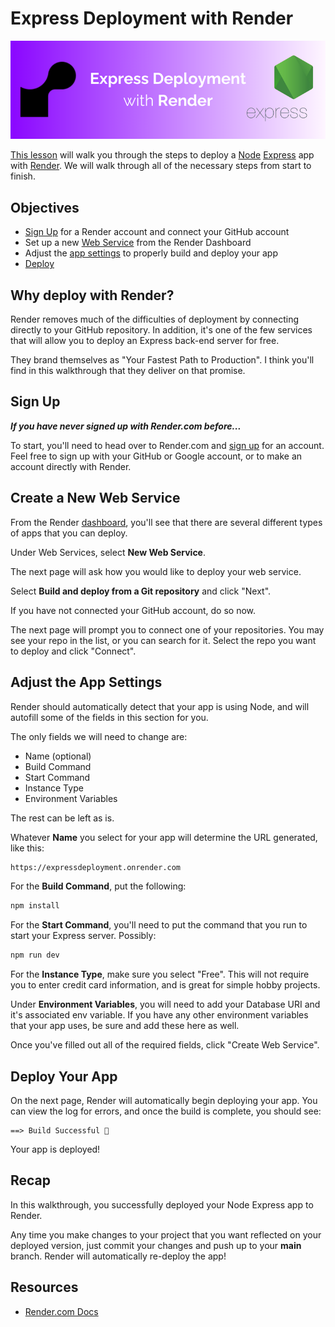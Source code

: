 # Express Deployment with Render

![deploy](./images/readme-banner.png)

[This lesson]() will walk you through the steps to deploy a [Node](https://nodejs.org/) [Express](https://expressjs.com/) app with [Render](https://render.com). We will walk through all of the necessary steps from start to finish.

## Objectives

- [Sign Up](#sign-up) for a Render account and connect your GitHub account
- Set up a new [Web Service](#create-a-new-web-service) from the Render Dashboard
- Adjust the [app settings](#adjust-the-app-settings) to properly build and deploy your app
- [Deploy](#deploy-your-app)

## Why deploy with Render?

Render removes much of the difficulties of deployment by connecting directly to your GitHub repository. In addition, it's one of the few services that will allow you to deploy an Express back-end server for free.
        
They brand themselves as "Your Fastest Path to Production". I think you'll find in this walkthrough that they deliver on that promise.

## Sign Up

***If you have never signed up with Render.com before...***

To start, you'll need to head over to Render.com and [sign up](https://dashboard.render.com/register) for an account. Feel free to sign up with your GitHub or Google account, or to make an account directly with Render.

## Create a New Web Service

From the Render [dashboard](https://dashboard.render.com/), you'll see that there are several different types of apps that you can deploy.

Under Web Services, select **New Web Service**.

The next page will ask how you would like to deploy your web service. 

Select **Build and deploy from a Git repository** and click "Next".

If you have not connected your GitHub account, do so now.

The next page will prompt you to connect one of your repositories. You may see your repo in the list, or you can search for it. Select the repo you want to deploy and click "Connect".

## Adjust the App Settings

Render should automatically detect that your app is using Node, and will autofill some of the fields in this section for you.

The only fields we will need to change are:
- Name (optional)
- Build Command
- Start Command
- Instance Type
- Environment Variables

The rest can be left as is.

Whatever **Name** you select for your app will determine the URL generated, like this:

```sh
https://expressdeployment.onrender.com
```

For the **Build Command**, put the following:

```sh
npm install
```

For the **Start Command**, you'll need to put the command that you run to start your Express server. Possibly:

```sh
npm run dev
```

For the **Instance Type**, make sure you select "Free". This will not require you to enter credit card information, and is great for simple hobby projects.

Under **Environment Variables**, you will need to add your Database URI and it's associated env variable. If you have any other environment variables that your app uses, be sure and add these here as well.

Once you've filled out all of the required fields, click "Create Web Service".

## Deploy Your App

On the next page, Render will automatically begin deploying your app. You can view the log for errors, and once the build is complete, you should see:

```
==> Build Successful 🎉
```

Your app is deployed!

## Recap

In this walkthrough, you successfully deployed your Node Express app to Render.

Any time you make changes to your project that you want reflected on your deployed version, just commit your changes and push up to your **main** branch. Render will automatically re-deploy the app!

## Resources

- [Render.com Docs](https://docs.render.com/)
